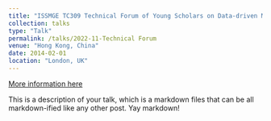 ```yaml
---
title: "ISSMGE TC309 Technical Forum of Young Scholars on Data-driven Modelling of Soil Behaviours with Geotechnical Applications"
collection: talks
type: "Talk"
permalink: /talks/2022-11-Technical Forum
venue: "Hong Kong, China"
date: 2014-02-01
location: "London, UK"
---
```


[More information here](http://example2.com)

This is a description of your talk, which is a markdown files that can be all markdown-ified like any other post. Yay markdown!
